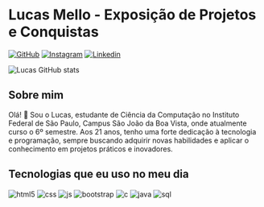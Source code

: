 # Lucas Mello - Exposição de Projetos e Conquistas

[![GitHub](https://img.shields.io/badge/GitHub-100000?style=for-the-badge&logo=github&logoColor=white)](https://github.com/LucasMello07)
[![Instagram](https://img.shields.io/badge/Instagram-E4405F?style=for-the-badge&logo=instagram&logoColor=white)](http://instagram.com/lucasmello04)
[![Linkedin](https://img.shields.io/badge/LinkedIn-0077B5?style=for-the-badge&logo=linkedin&logoColor=white)](https://www.linkedin.com/in/lucasmello07/)

![Lucas GitHub stats](https://github-readme-stats.vercel.app/api?username=LucasMello07&show_icons=true&theme=tokyonight)

## Sobre mim
Olá! 👋 Sou o Lucas, estudante de Ciência da Computação no Instituto Federal de São Paulo, Campus São João da Boa Vista, onde atualmente curso o 6º semestre. Aos 21 anos, tenho uma forte dedicação à tecnologia e programação, sempre buscando adquirir novas habilidades e aplicar o conhecimento em projetos práticos e inovadores.

## Tecnologias que eu uso no meu dia

<div style="display: inline_block">
  <img align="center" alt="html5" src="https://img.shields.io/badge/HTML5-E34F26?style=for-the-badge&logo=html5&logoColor=white" />
  <img align="center" alt="css" src="https://img.shields.io/badge/CSS3-1572B6?style=for-the-badge&logo=css3&logoColor=white" />
  <img align="center" alt="js" src="https://img.shields.io/badge/JavaScript-F7DF1E?style=for-the-badge&logo=javascript&logoColor=black" />
  <img align="center" alt="bootstrap" src="https://img.shields.io/badge/Bootstrap-563D7C?style=for-the-badge&logo=bootstrap&logoColor=white" />
  <img align="center" alt="c" src="https://img.shields.io/badge/C-00599C?style=for-the-badge&logo=c&logoColor=white" />
  <img align="center" alt="java" src="https://img.shields.io/badge/Java-ED8B00?style=for-the-badge&logo=openjdk&logoColor=white" />
  <img align="center" alt="sql" src="https://img.shields.io/badge/MySQL-00000F?style=for-the-badge&logo=mysql&logoColor=white" />
</div><br/>
